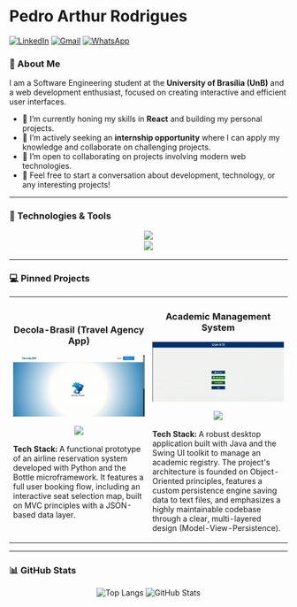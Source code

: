 # Pedro Arthur Rodrigues

<p align="left">
  <a href="https://www.linkedin.com/in/parthurrod06/" target="_blank"><img src="https://img.shields.io/badge/LinkedIn-0077B5?style=for-the-badge&logo=linkedin&logoColor=white" alt="LinkedIn"></a>
  <a href="mailto:parthur.rodrigues06@gmail.com"><img src="https://img.shields.io/badge/Gmail-D14836?style=for-the-badge&logo=gmail&logoColor=white" alt="Gmail"></a>
  <a href="https://api.whatsapp.com/send/?phone=5561991709506&text=Hi+Pedro%2C+I+found+your+profile+on+GitHub." target="_blank"><img src="https://img.shields.io/badge/WhatsApp-25D366?style=for-the-badge&logo=whatsapp&logoColor=white" alt="WhatsApp"></a>
</p>

### 👋 About Me

I am a Software Engineering student at the **University of Brasília (UnB)** and a web development enthusiast, focused on creating interactive and efficient user interfaces.

- 🔭 I’m currently honing my skills in **React** and building my personal projects.
- 💼 I’m actively seeking an **internship opportunity** where I can apply my knowledge and collaborate on challenging projects.
- 🤝 I’m open to collaborating on projects involving modern web technologies.
- 💬 Feel free to start a conversation about development, technology, or any interesting projects!

---

### 🚀 Technologies & Tools

<p align="center">
  <a href="https://skillicons.dev">
    <img src="https://skillicons.dev/icons?i=react,javascript,html,css,sqlite,figma,docker" /><br>
    <img src="https://skillicons.dev/icons?i=java,python,c,nodejs,git,github,linux" />
  </a>
</p>

---

### 💻 Pinned Projects

<table>
  <tr>
    <td width="50%">
      <h3 align="center">Decola-Brasil (Travel Agency App)</h3>
      <p align="center">
        <a href="https://github.com/PArthur006/epf-decola" target="_blank">
          <img src="https://raw.githubusercontent.com/PArthur006/epf-decola/main/static/img/DECOLA-BRASIL_apresentacao.gif" alt="Decola-Brasil Project Demo"/>
        </a>
        <p align="center">
          <a href="https://github.com/PArthur006/epf-decola" target="_blank">
            <img src="https://img.shields.io/badge/Repo-181717?style=for-the-badge&logo=github&logoColor=white"/>
          </a>
          </p>
        <p><strong>Tech Stack:</strong> A functional prototype of an airline reservation system developed with Python and the Bottle microframework. It features a full user booking flow, including an interactive seat selection map, built on MVC principles with a JSON-based data layer.</p>
      </p>
    </td>
    <td width="50%">
      <h3 align="center">Academic Management System</h3>
      <p align="center">
        <a href="https://github.com/PArthur006/Sistema-Integrado-de-Gestao-Academica/" target="_blank">
          <img src="https://raw.githubusercontent.com/PArthur006/Sistema-Integrado-de-Gestao-Academica/main/SIGA-FCTE/assets/SIGA-FCTE_apresentacao.gif" alt="Academic Management System Project Demo"/>
        </a>
        <p align="center">
          <a href="https://github.com/PArthur006/Sistema-Integrado-de-Gestao-Academica/" target="_blank">
            <img src="https://img.shields.io/badge/Repo-181717?style=for-the-badge&logo=github&logoColor=white"/>
          </a>
        </p>
        <p><strong>Tech Stack:</strong> A robust desktop application built with Java and the Swing UI toolkit to manage an academic registry. The project's architecture is founded on Object-Oriented principles, features a custom persistence engine saving data to text files, and emphasizes a highly maintainable codebase through a clear, multi-layered design (Model-View-Persistence).</p>
      </p>
    </td>
  </tr>
</table>

---

### 📊 GitHub Stats

<p align="center">
  <img height="150" src="https://github-readme-stats.vercel.app/api/top-langs?username=PArthur006&locale=en&layout=compact&theme=codeSTACKr&hide_border=true&langs_count=6" alt="Top Langs" />
  <img height="150" src="https://github-readme-stats.vercel.app/api?username=PArthur006&show_icons=true&theme=codeSTACKr&include_all_commits=true&count_private=true&hide_border=true" alt="GitHub Stats" />
</p>

